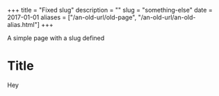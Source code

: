+++
title = "Fixed slug"
description = ""
slug = "something-else"
date = 2017-01-01
aliases = ["/an-old-url/old-page", "/an-old-url/an-old-alias.html"]
+++

A simple page with a slug defined

# Title

Hey

